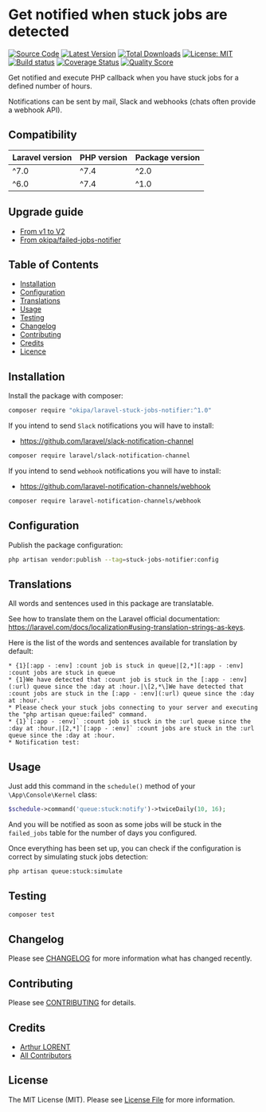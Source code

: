 # Get notified when stuck jobs are detected

[![Source Code](https://img.shields.io/badge/source-okipa/laravel--stuck--jobs--notifier-blue.svg)](https://github.com/Okipa/laravel-stuck-jobs-notifier)
[![Latest Version](https://img.shields.io/github/release/okipa/laravel-stuck-jobs-notifier.svg?style=flat-square)](https://github.com/Okipa/laravel-stuck-jobs-notifier/releases)
[![Total Downloads](https://img.shields.io/packagist/dt/okipa/laravel-stuck-jobs-notifier.svg?style=flat-square)](https://packagist.org/packages/okipa/laravel-stuck-jobs-notifier)
[![License: MIT](https://img.shields.io/badge/License-MIT-blue.svg)](https://opensource.org/licenses/MIT)
[![Build status](https://github.com/Okipa/laravel-stuck-jobs-notifier/workflows/CI/badge.svg)](https://github.com/Okipa/laravel-stuck-jobs-notifier/actions)
[![Coverage Status](https://coveralls.io/repos/github/Okipa/laravel-stuck-jobs-notifier/badge.svg?branch=master)](https://coveralls.io/github/Okipa/laravel-stuck-jobs-notifier?branch=master)
[![Quality Score](https://img.shields.io/scrutinizer/g/Okipa/laravel-stuck-jobs-notifier.svg?style=flat-square)](https://scrutinizer-ci.com/g/Okipa/laravel-stuck-jobs-notifier/?branch=master)

Get notified and execute PHP callback when you have stuck jobs for a defined number of hours.
  
Notifications can be sent by mail, Slack and webhooks (chats often provide a webhook API).

## Compatibility

| Laravel version | PHP version | Package version |
|---|---|---|
| ^7.0 | ^7.4 | ^2.0 |
| ^6.0 | ^7.4 | ^1.0 |

## Upgrade guide

* [From v1 to V2](/docs/upgrade-guides/from-v1-to-v2.md)
* [From okipa/failed-jobs-notifier](/docs/upgrade-guides/from-failed-job-notifier.md)

## Table of Contents
* [Installation](#installation)
* [Configuration](#configuration)
* [Translations](#translations)
* [Usage](#usage)
* [Testing](#testing)
* [Changelog](#changelog)
* [Contributing](#contributing)
* [Credits](#credits)
* [Licence](#license)

## Installation

Install the package with composer:

```bash
composer require "okipa/laravel-stuck-jobs-notifier:^1.0"
```

If you intend to send `Slack` notifications you will have to install:

* https://github.com/laravel/slack-notification-channel

```bash
composer require laravel/slack-notification-channel
```

If you intend to send `webhook` notifications you will have to install:

* https://github.com/laravel-notification-channels/webhook

```bash
composer require laravel-notification-channels/webhook
```

## Configuration
  
Publish the package configuration: 

```bash
php artisan vendor:publish --tag=stuck-jobs-notifier:config
```

## Translations

All words and sentences used in this package are translatable.

See how to translate them on the Laravel official documentation: https://laravel.com/docs/localization#using-translation-strings-as-keys.

Here is the list of the words and sentences available for translation by default:

```text
* {1}[:app - :env] :count job is stuck in queue|[2,*][:app - :env] :count jobs are stuck in queue
* {1}We have detected that :count job is stuck in the [:app - :env](:url) queue since the :day at :hour.|\[2,*\]We have detected that :count jobs are stuck in the [:app - :env](:url) queue since the :day at :hour.'
* Please check your stuck jobs connecting to your server and executing the "php artisan queue:failed" command.
* {1}`[:app - :env]` :count job is stuck in the :url queue since the :day at :hour.|[2,*]`[:app - :env]` :count jobs are stuck in the :url queue since the :day at :hour.
* Notification test:
```

## Usage

Just add this command in the `schedule()` method of your `\App\Console\Kernel` class:

```php
$schedule->command('queue:stuck:notify')->twiceDaily(10, 16);
```

And you will be notified as soon as some jobs will be stuck in the `failed_jobs` table for the number of days you configured.

Once everything has been set up, you can check if the configuration is correct by simulating stuck jobs detection:

```bash
php artisan queue:stuck:simulate
```

## Testing

```bash
composer test
```

## Changelog

Please see [CHANGELOG](CHANGELOG.md) for more information what has changed recently.

## Contributing

Please see [CONTRIBUTING](CONTRIBUTING.md) for details.

## Credits

* [Arthur LORENT](https://github.com/okipa)
* [All Contributors](../../contributors)

## License

The MIT License (MIT). Please see [License File](LICENSE.md) for more information.
